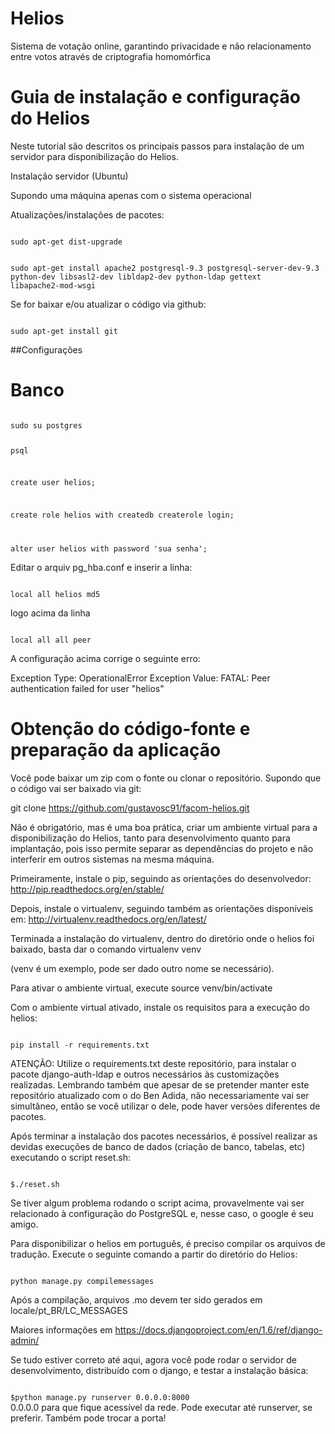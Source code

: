 # Helios
Sistema de votação online, garantindo privacidade e não relacionamento entre votos através de criptografia homomórfica

# Guia de instalação e configuração do Helios

Neste tutorial são descritos os principais passos para instalação de um servidor para disponibilização do Helios.

Instalação servidor (Ubuntu)

Supondo uma máquina apenas com o sistema operacional

Atualizações/instalações de pacotes:

<code>
sudo apt-get dist-upgrade

sudo apt-get install apache2 postgresql-9.3 postgresql-server-dev-9.3 python-dev libsasl2-dev libldap2-dev python-ldap gettext libapache2-mod-wsgi
</code>

Se for baixar e/ou atualizar o código via github:

<code>
sudo apt-get install git 
</code>

##Configurações

# Banco

<code> 
sudo su postgres

psql

create user helios;

create role helios with createdb createrole login;

alter user helios with password 'sua senha';
</code>

Editar o arquiv pg_hba.conf e inserir a linha:

<code>
local all helios md5
</code>

logo acima da linha

<code>
local all all peer
</code>

A configuração acima corrige o seguinte erro:

Exception Type: OperationalError Exception Value: FATAL: Peer authentication failed for user "helios"

# Obtenção do código-fonte e preparação da aplicação

Você pode baixar um zip com o fonte ou clonar o repositório. Supondo que o código vai ser baixado via git:

git clone https://github.com/gustavosc91/facom-helios.git

Não é obrigatório, mas é uma boa prática, criar um ambiente virtual para a disponibilização do Helios, tanto para desenvolvimento quanto para implantação, pois isso permite separar as dependências do projeto e não interferir em outros sistemas na mesma máquina.

Primeiramente, instale o pip, seguindo as orientações do desenvolvedor: http://pip.readthedocs.org/en/stable/

Depois, instale o virtualenv, seguindo também as orientações disponíveis em: http://virtualenv.readthedocs.org/en/latest/

Terminada a instalação do virtualenv, dentro do diretório onde o helios foi baixado, basta dar o comando virtualenv venv

(venv é um exemplo, pode ser dado outro nome se necessário).

Para ativar o ambiente virtual, execute source venv/bin/activate

Com o ambiente virtual ativado, instale os requisitos para a execução do helios:

<code>
pip install -r requirements.txt
</code>

ATENÇÃO: Utilize o requirements.txt deste repositório, para instalar o pacote django-auth-ldap e outros necessários às customizações realizadas. Lembrando também que apesar de se pretender manter este repositório atualizado com o do Ben Adida, não necessariamente vai ser simultâneo, então se você utilizar o dele, pode haver versões diferentes de pacotes.

Após terminar a instalação dos pacotes necessários, é possível realizar as devidas execuções de banco de dados (criação de banco, tabelas, etc) executando o script reset.sh:

<code>
$./reset.sh
</code>

Se tiver algum problema rodando o script acima, provavelmente vai ser relacionado à configuração do PostgreSQL e, nesse caso, o google é seu amigo.

Para disponibilizar o helios em português, é preciso compilar os arquivos de tradução. Execute o seguinte comando a partir do diretório do Helios:

<code>
python manage.py compilemessages
</code>

Após a compilação, arquivos .mo devem ter sido gerados em locale/pt_BR/LC_MESSAGES

Maiores informações em https://docs.djangoproject.com/en/1.6/ref/django-admin/

Se tudo estiver correto até aqui, agora você pode rodar o servidor de desenvolvimento, distribuído com o django, e testar a instalação básica:

<code>
$python manage.py runserver 0.0.0.0:8000
</code> 0.0.0.0 para que fique acessível da rede. Pode executar até runserver, se preferir. Também pode trocar a porta!
